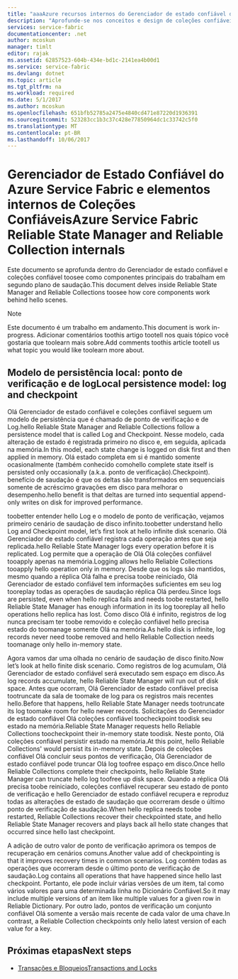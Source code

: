 ```yaml
---
title: "aaaAzure recursos internos do Gerenciador de estado confiável do serviço de malha e coleção confiável | Microsoft Docs"
description: "Aprofunde-se nos conceitos e design de coleções confiáveis no Azure Service Fabric."
services: service-fabric
documentationcenter: .net
author: mcoskun
manager: timlt
editor: rajak
ms.assetid: 62857523-604b-434e-bd1c-2141ea4b00d1
ms.service: service-fabric
ms.devlang: dotnet
ms.topic: article
ms.tgt_pltfrm: na
ms.workload: required
ms.date: 5/1/2017
ms.author: mcoskun
ms.openlocfilehash: 651bfb52785a2475e4840cd471e87220d1936391
ms.sourcegitcommit: 523283cc1b3c37c428e77850964dc1c33742c5f0
ms.translationtype: MT
ms.contentlocale: pt-BR
ms.lasthandoff: 10/06/2017
---
```

# <a name="azure-service-fabric-reliable-state-manager-and-reliable-collection-internals"></a><span data-ttu-id="c613c-103">Gerenciador de Estado Confiável do Azure Service Fabric e elementos internos de Coleções Confiáveis</span><span class="sxs-lookup"><span data-stu-id="c613c-103">Azure Service Fabric Reliable State Manager and Reliable Collection internals</span></span>
<span data-ttu-id="c613c-104">Este documento se aprofunda dentro do Gerenciador de estado confiável e coleções confiável toosee como componentes principais do trabalham em segundo plano de saudação.</span><span class="sxs-lookup"><span data-stu-id="c613c-104">This document delves inside Reliable State Manager and Reliable Collections toosee how core components work behind hello scenes.</span></span>

> [!NOTE]
> <span data-ttu-id="c613c-105">Este documento é um trabalho em andamento.</span><span class="sxs-lookup"><span data-stu-id="c613c-105">This document is work in-progress.</span></span> <span data-ttu-id="c613c-106">Adicionar comentários toothis artigo tootell nos quais tópico você gostaria que toolearn mais sobre.</span><span class="sxs-lookup"><span data-stu-id="c613c-106">Add comments toothis article tootell us what topic you would like toolearn more about.</span></span>
>

##  <a name="local-persistence-model-log-and-checkpoint"></a><span data-ttu-id="c613c-107">Modelo de persistência local: ponto de verificação e de log</span><span class="sxs-lookup"><span data-stu-id="c613c-107">Local persistence model: log and checkpoint</span></span>
<span data-ttu-id="c613c-108">Olá Gerenciador de estado confiável e coleções confiável seguem um modelo de persistência que é chamado de ponto de verificação e de Log.</span><span class="sxs-lookup"><span data-stu-id="c613c-108">hello Reliable State Manager and Reliable Collections follow a persistence model that is called Log and Checkpoint.</span></span>
<span data-ttu-id="c613c-109">Nesse modelo, cada alteração de estado é registrada primeiro no disco e, em seguida, aplicada na memória.</span><span class="sxs-lookup"><span data-stu-id="c613c-109">In this model, each state change is logged on disk first and then applied in memory.</span></span>
<span data-ttu-id="c613c-110">Olá estado completa em si é mantido somente ocasionalmente (também conhecido como</span><span class="sxs-lookup"><span data-stu-id="c613c-110">hello complete state itself is persisted only occasionally (a.k.a.</span></span> <span data-ttu-id="c613c-111">ponto de verificação).</span><span class="sxs-lookup"><span data-stu-id="c613c-111">Checkpoint).</span></span>
<span data-ttu-id="c613c-112">benefício de saudação é que os deltas são transformados em sequenciais somente de acréscimo gravações em disco para melhorar o desempenho.</span><span class="sxs-lookup"><span data-stu-id="c613c-112">hello benefit is that deltas are turned into sequential append-only writes on disk for improved performance.</span></span>

<span data-ttu-id="c613c-113">toobetter entender hello Log e o modelo de ponto de verificação, vejamos primeiro cenário de saudação de disco infinito.</span><span class="sxs-lookup"><span data-stu-id="c613c-113">toobetter understand hello Log and Checkpoint model, let’s first look at hello infinite disk scenario.</span></span>
<span data-ttu-id="c613c-114">Olá Gerenciador de estado confiável registra cada operação antes que seja replicada.</span><span class="sxs-lookup"><span data-stu-id="c613c-114">hello Reliable State Manager logs every operation before it is replicated.</span></span>
<span data-ttu-id="c613c-115">Log permite que a operação de Olá Olá coleções confiável tooapply apenas na memória.</span><span class="sxs-lookup"><span data-stu-id="c613c-115">Logging allows hello Reliable Collections tooapply hello operation only in memory.</span></span>
<span data-ttu-id="c613c-116">Desde que os logs são mantidos, mesmo quando a réplica Olá falha e precisa toobe reiniciado, Olá Gerenciador de estado confiável tem informações suficientes em seu log tooreplay todas as operações de saudação réplica Olá perdeu.</span><span class="sxs-lookup"><span data-stu-id="c613c-116">Since logs are persisted, even when hello replica fails and needs toobe restarted, hello Reliable State Manager has enough information in its log tooreplay all hello operations hello replica has lost.</span></span>
<span data-ttu-id="c613c-117">Como disco Olá é infinito, registros de log nunca precisam ter toobe removido e coleção confiável hello precisa estado do toomanage somente Olá na memória.</span><span class="sxs-lookup"><span data-stu-id="c613c-117">As hello disk is infinite, log records never need toobe removed and hello Reliable Collection needs toomanage only hello in-memory state.</span></span>

<span data-ttu-id="c613c-118">Agora vamos dar uma olhada no cenário de saudação de disco finito.</span><span class="sxs-lookup"><span data-stu-id="c613c-118">Now let’s look at hello finite disk scenario.</span></span>
<span data-ttu-id="c613c-119">Como registros de log acumulam, Olá Gerenciador de estado confiável será executado sem espaço em disco.</span><span class="sxs-lookup"><span data-stu-id="c613c-119">As log records accumulate, hello Reliable State Manager will run out of disk space.</span></span>
<span data-ttu-id="c613c-120">Antes que ocorram, Olá Gerenciador de estado confiável precisa tootruncate da sala de toomake de log para os registros mais recentes hello.</span><span class="sxs-lookup"><span data-stu-id="c613c-120">Before that happens, hello Reliable State Manager needs tootruncate its log toomake room for hello newer records.</span></span>
<span data-ttu-id="c613c-121">Solicitações do Gerenciador de estado confiável Olá coleções confiável toocheckpoint toodisk seu estado na memória.</span><span class="sxs-lookup"><span data-stu-id="c613c-121">Reliable State Manager requests hello Reliable Collections toocheckpoint their in-memory state toodisk.</span></span>
<span data-ttu-id="c613c-122">Neste ponto, Olá coleções confiável persistir estado na memória.</span><span class="sxs-lookup"><span data-stu-id="c613c-122">At this point, hello Reliable Collections' would persist its in-memory state.</span></span>
<span data-ttu-id="c613c-123">Depois de coleções confiável Olá concluir seus pontos de verificação, Olá Gerenciador de estado confiável pode truncar Olá log toofree espaço em disco.</span><span class="sxs-lookup"><span data-stu-id="c613c-123">Once hello Reliable Collections complete their checkpoints, hello Reliable State Manager can truncate hello log toofree up disk space.</span></span>
<span data-ttu-id="c613c-124">Quando a réplica Olá precisa toobe reiniciado, coleções confiável recuperar seu estado de ponto de verificação e hello Gerenciador de estado confiável recupera e reproduz todas as alterações de estado de saudação que ocorreram desde o último ponto de verificação de saudação.</span><span class="sxs-lookup"><span data-stu-id="c613c-124">When hello replica needs toobe restarted, Reliable Collections recover their checkpointed state, and hello Reliable State Manager recovers and plays back all hello state changes that occurred since hello last checkpoint.</span></span>

<span data-ttu-id="c613c-125">A adição de outro valor de ponto de verificação aprimora os tempos de recuperação em cenários comuns.</span><span class="sxs-lookup"><span data-stu-id="c613c-125">Another value add of checkpointing is that it improves recovery times in common scenarios.</span></span> <span data-ttu-id="c613c-126">Log contém todas as operações que ocorreram desde o último ponto de verificação de saudação.</span><span class="sxs-lookup"><span data-stu-id="c613c-126">Log contains all operations that have happened since hello last checkpoint.</span></span>
<span data-ttu-id="c613c-127">Portanto, ele pode incluir várias versões de um item, tal como vários valores para uma determinada linha no Dicionário Confiável.</span><span class="sxs-lookup"><span data-stu-id="c613c-127">So it may include multiple versions of an item like multiple values for a given row in Reliable Dictionary.</span></span>
<span data-ttu-id="c613c-128">Por outro lado, pontos de verificação um conjunto confiável Olá somente a versão mais recente de cada valor de uma chave.</span><span class="sxs-lookup"><span data-stu-id="c613c-128">In contrast, a Reliable Collection checkpoints only hello latest version of each value for a key.</span></span>

## <a name="next-steps"></a><span data-ttu-id="c613c-129">Próximas etapas</span><span class="sxs-lookup"><span data-stu-id="c613c-129">Next steps</span></span>
* [<span data-ttu-id="c613c-130">Transações e Bloqueios</span><span class="sxs-lookup"><span data-stu-id="c613c-130">Transactions and Locks</span></span>](service-fabric-reliable-services-reliable-collections-transactions-locks.md)

